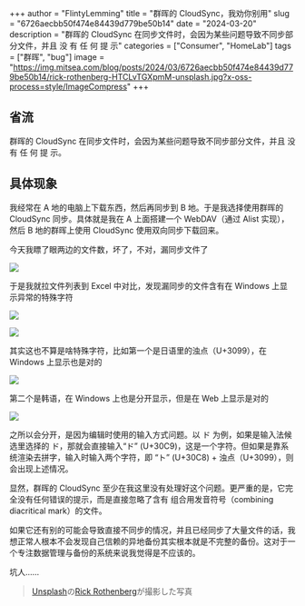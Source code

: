 +++
author = "FlintyLemming"
title = "群晖的 CloudSync，我劝你别用"
slug = "6726aecbb50f474e84439d779be50b14"
date = "2024-03-20"
description = "群晖的 CloudSync 在同步文件时，会因为某些问题导致不同步部分文件，并且 没 有 任 何 提 示"
categories = ["Consumer", "HomeLab"]
tags = ["群晖", "bug"]
image = "https://img.mitsea.com/blog/posts/2024/03/6726aecbb50f474e84439d779be50b14/rick-rothenberg-HTCLvTGXpmM-unsplash.jpg?x-oss-process=style/ImageCompress"
+++

## 省流

群晖的 CloudSync 在同步文件时，会因为某些问题导致不同步部分文件，并且 没 有 任 何 提 示。

## 具体现象

我经常在 A 地的电脑上下载东西，然后再同步到 B 地。于是我选择使用群晖的 CloudSync 同步。具体就是我在 A 上面搭建一个 WebDAV（通过 Alist 实现），然后 B 地的群晖上使用 CloudSync 使用双向同步下载回来。

今天我瞟了眼两边的文件数，坏了，不对，漏同步文件了

![](https://img.mitsea.com/blog/posts/2024/03/6726aecbb50f474e84439d779be50b14/PixPin_2024-03-20_20-09-12.png?x-oss-process=style/ImageCompress)

于是我就拉文件列表到 Excel 中对比，发现漏同步的文件含有在 Windows 上显示异常的特殊字符

![](https://img.mitsea.com/blog/posts/2024/03/6726aecbb50f474e84439d779be50b14/Untitled.png?x-oss-process=style/ImageCompress)

![](https://img.mitsea.com/blog/posts/2024/03/6726aecbb50f474e84439d779be50b14/Untitled%201.png?x-oss-process=style/ImageCompress)

其实这也不算是啥特殊字符，比如第一个是日语里的浊点（U+3099），在 Windows 上显示也是对的

![](https://img.mitsea.com/blog/posts/2024/03/6726aecbb50f474e84439d779be50b14/Untitled%202.png?x-oss-process=style/ImageCompress)

第二个是韩语，在 Windows 上也是分开显示，但是在 Web 上显示是对的

![](https://img.mitsea.com/blog/posts/2024/03/6726aecbb50f474e84439d779be50b14/Untitled%203.png?x-oss-process=style/ImageCompress)

之所以会分开，是因为编辑时使用的输入方式问题。以 ド 为例，如果是输入法候选里选择的 ド，那就会直接输入“ド” (U+30C9)，这是一个字符。但如果是靠系统渲染去拼字，输入时输入两个字符，即 “ト” (U+30C8) + 浊点（U+3099），则会出现上述情况。

显然，群晖的 CloudSync 至少在我这里没有处理好这个问题。更严重的是，它完全没有任何错误的提示，而是直接忽略了含有 组合用发音符号（combining diacritical mark）的文件。

如果它还有别的可能会导致直接不同步的情况，并且已经同步了大量文件的话，我想正常人根本不会发现自己信赖的异地备份其实根本就是不完整的备份。这对于一个专注数据管理与备份的系统来说我觉得是不应该的。

坑人……

> [Unsplash](https://unsplash.com/ja/%E5%86%99%E7%9C%9F/%E6%B3%A2%E7%B7%9A%E3%81%AE%E3%81%82%E3%82%8B%E9%9D%92%E3%81%A8%E7%B7%91%E3%81%AE%E8%83%8C%E6%99%AF-HTCLvTGXpmM?utm_content=creditCopyText&utm_medium=referral&utm_source=unsplash)の[Rick Rothenberg](https://unsplash.com/ja/@rick_rothenberg?utm_content=creditCopyText&utm_medium=referral&utm_source=unsplash)が撮影した写真
  
